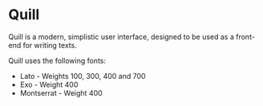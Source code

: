 Quill
=====

Quill is a modern, simplistic user interface, designed to be used as a front-end for writing texts.

Quill uses the following fonts:
* Lato       - Weights 100, 300, 400 and 700
* Exo        - Weight 400
* Montserrat - Weight 400